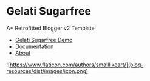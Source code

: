 # Gelati Sugarfree
A+ Retrofitted Blogger v2 Template

- [Gelati Sugarfree Demo](https://gelati.sugar3.io/)
- [Documentation](https://gelati.sugar3.io/p/docs.html)
- [About](https://gelati.sugar3.io/p/about.html)

![https://www.flaticon.com/authors/smalllikeart/](blog-resources/dist/images/icon.png)

